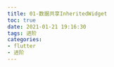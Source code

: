 ```yaml
---
title: 01-数据共享InheritedWidget
toc: true
date: 2021-01-21 19:16:30
tags: 进阶
categories:
- flutter
- 进阶
---
```



